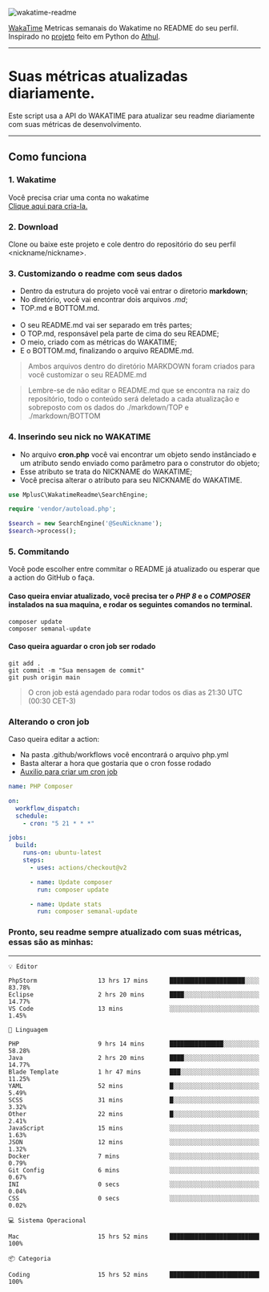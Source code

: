 ![wakatime-readme](https://socialify.git.ci/bymatheus/wakatime-readme/image?description=1&descriptionEditable=M%C3%A9tricas%20semanais%20do%20Wakatime%20no%20seu%20README%20de%20perfil.&font=KoHo&forks=1&language=1&owner=1&pattern=Signal&stargazers=1&theme=Dark)

[WakaTime](https://wakatime.com) Metricas semanais do Wakatime no README do seu perfil. <br>
Inspirado no [projeto](https://github.com/athul/waka-readme) feito em Python do [Athul](https://github.com/athul).
___

# Suas métricas atualizadas diariamente.
Este script usa a API do WAKATIME para atualizar seu readme diariamente com suas métricas de desenvolvimento.

___

## Como funciona

### 1. Wakatime
Você precisa criar uma conta no wakatime <br>
[Clique aqui para cria-la.](https://wakatime.com) 

### 2. Download
Clone ou baixe este projeto e cole dentro do repositório do seu perfil <nickname/nickname>.

### 3. Customizando o readme com seus dados
- Dentro da estrutura do projeto você vai entrar o diretorio **markdown**;  
- No diretório, você vai encontrar dois arquivos *.md*;
- TOP.md e BOTTOM.md.
<br><br>
- O seu README.md vai ser separado em três partes; 
- O TOP.md, responsável pela parte de cima do seu README;
- O meio, criado com as métricas do WAKATIME;
- E o BOTTOM.md, finalizando o arquivo README.md.<br>

> Ambos arquivos dentro do diretório MARKDOWN foram criados para você customizar o seu README.md

> Lembre-se de não editar o README.md que se encontra na raiz do repositório, todo o conteúdo será deletado a cada atualização e sobreposto com os dados do ./markdown/TOP e ./markdown/BOTTOM

### 4. Inserindo seu nick no WAKATIME
- No arquivo **cron.php** você vai encontrar um objeto sendo instânciado e um atributo sendo enviado como parâmetro para o construtor do objeto;
- Esse atributo se trata do NICKNAME do WAKATIME;
- Você precisa alterar o atributo para seu NICKNAME do WAKATIME.

```php
use MplusC\WakatimeReadme\SearchEngine;

require 'vendor/autoload.php';

$search = new SearchEngine('@SeuNickname');
$search->process();
```

### 5. Commitando
Você pode escolher entre commitar o README já atualizado ou esperar que a action do GitHub o faça. <br>

#### Caso queira enviar atualizado, você precisa ter o *PHP 8* e o *COMPOSER* instalados na sua maquina, e rodar os seguintes comandos no terminal.
```composer
composer update
composer semanal-update 
```

#### Caso queira aguardar o cron job ser rodado 
```git 
git add .
git commit -m "Sua mensagem de commit"
git push origin main
```

>O cron job está agendado para rodar todos os dias as 21:30 UTC (00:30 CET-3) 

### Alterando o cron job
Caso queira editar a action:

- Na pasta .github/workflows você encontrará o arquivo php.yml
- Basta alterar a hora que gostaria que o cron fosse rodado
- [Auxilio para criar um cron job](https://crontab.guru)

```yml
name: PHP Composer

on:
  workflow_dispatch:
  schedule:
    - cron: "5 21 * * *"

jobs:
  build:
    runs-on: ubuntu-latest
    steps:
      - uses: actions/checkout@v2

      - name: Update composer
        run: composer update

      - name: Update stats
        run: composer semanal-update
```

### Pronto, seu readme sempre atualizado com suas métricas, essas são as minhas:

___
```text
💡 Editor

PhpStorm                 13 hrs 17 mins      █████████████████████░░░░     83.78%
Eclipse                  2 hrs 20 mins       ████░░░░░░░░░░░░░░░░░░░░░     14.77%
VS Code                  13 mins             ░░░░░░░░░░░░░░░░░░░░░░░░░      1.45%
```
```text
💬 Linguagem

PHP                      9 hrs 14 mins       ███████████████░░░░░░░░░░     58.28%
Java                     2 hrs 20 mins       ████░░░░░░░░░░░░░░░░░░░░░     14.77%
Blade Template           1 hr 47 mins        ███░░░░░░░░░░░░░░░░░░░░░░     11.25%
YAML                     52 mins             █░░░░░░░░░░░░░░░░░░░░░░░░      5.49%
SCSS                     31 mins             █░░░░░░░░░░░░░░░░░░░░░░░░      3.32%
Other                    22 mins             █░░░░░░░░░░░░░░░░░░░░░░░░      2.41%
JavaScript               15 mins             ░░░░░░░░░░░░░░░░░░░░░░░░░      1.63%
JSON                     12 mins             ░░░░░░░░░░░░░░░░░░░░░░░░░      1.32%
Docker                   7 mins              ░░░░░░░░░░░░░░░░░░░░░░░░░      0.79%
Git Config               6 mins              ░░░░░░░░░░░░░░░░░░░░░░░░░      0.67%
INI                      0 secs              ░░░░░░░░░░░░░░░░░░░░░░░░░      0.04%
CSS                      0 secs              ░░░░░░░░░░░░░░░░░░░░░░░░░      0.02%
```
```text
💻 Sistema Operacional

Mac                      15 hrs 52 mins      █████████████████████████       100%
```
```text
📦 Categoria

Coding                   15 hrs 52 mins      █████████████████████████       100%
```

